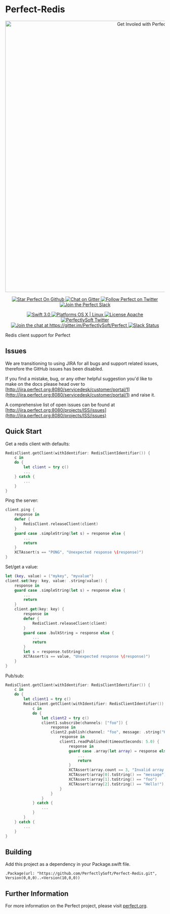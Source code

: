 # Perfect-Redis

<p align="center">
    <a href="http://perfect.org/get-involved.html" target="_blank">
        <img src="http://perfect.org/assets/github/perfect_github_2_0_0.jpg" alt="Get Involed with Perfect!" width="854" />
    </a>
</p>

<p align="center">
    <a href="https://github.com/PerfectlySoft/Perfect" target="_blank">
        <img src="http://www.perfect.org/github/Perfect_GH_button_1_Star.jpg" alt="Star Perfect On Github" />
    </a>  
    <a href="https://gitter.im/PerfectlySoft/Perfect" target="_blank">
        <img src="http://www.perfect.org/github/Perfect_GH_button_2_Git.jpg" alt="Chat on Gitter" />
    </a>  
    <a href="https://twitter.com/perfectlysoft" target="_blank">
        <img src="http://www.perfect.org/github/Perfect_GH_button_3_twit.jpg" alt="Follow Perfect on Twitter" />
    </a>  
    <a href="http://perfect.ly" target="_blank">
        <img src="http://www.perfect.org/github/Perfect_GH_button_4_slack.jpg" alt="Join the Perfect Slack" />
    </a> 
</p>

<p align="center">
    <a href="https://developer.apple.com/swift/" target="_blank">
        <img src="https://img.shields.io/badge/Swift-3.0-orange.svg?style=flat" alt="Swift 3.0">
    </a>
    <a href="https://developer.apple.com/swift/" target="_blank">
        <img src="https://img.shields.io/badge/Platforms-OS%20X%20%7C%20Linux%20-lightgray.svg?style=flat" alt="Platforms OS X | Linux">
    </a>
    <a href="http://perfect.org/licensing.html" target="_blank">
        <img src="https://img.shields.io/badge/License-Apache-lightgrey.svg?style=flat" alt="License Apache">
    </a>
    <a href="http://twitter.com/PerfectlySoft" target="_blank">
        <img src="https://img.shields.io/badge/Twitter-@PerfectlySoft-blue.svg?style=flat" alt="PerfectlySoft Twitter">
    </a>
    <a href="https://gitter.im/PerfectlySoft/Perfect?utm_source=badge&utm_medium=badge&utm_campaign=pr-badge&utm_content=badge" target="_blank">
        <img src="https://img.shields.io/badge/Gitter-Join%20Chat-brightgreen.svg" alt="Join the chat at https://gitter.im/PerfectlySoft/Perfect">
    </a>
    <a href="http://perfect.ly" target="_blank">
        <img src="http://perfect.ly/badge.svg" alt="Slack Status">
    </a>
</p>

Redis client support for Perfect

## Issues

We are transitioning to using JIRA for all bugs and support related issues, therefore the GitHub issues has been disabled.

If you find a mistake, bug, or any other helpful suggestion you'd like to make on the docs please head over to [http://jira.perfect.org:8080/servicedesk/customer/portal/1](http://jira.perfect.org:8080/servicedesk/customer/portal/1) and raise it.

A comprehensive list of open issues can be found at [http://jira.perfect.org:8080/projects/ISS/issues](http://jira.perfect.org:8080/projects/ISS/issues)

## Quick Start

Get a redis client with defaults:

```swift
RedisClient.getClient(withIdentifier: RedisClientIdentifier()) {
	c in
	do {
		let client = try c()
		...
	} catch {
		...
	}
}
```

Ping the server:

```swift
client.ping {
	response in
	defer {
		RedisClient.releaseClient(client)
	}
	guard case .simpleString(let s) = response else {
		...
		return
	}
	XCTAssert(s == "PONG", "Unexpected response \(response)")
}
```

Set/get a value:

```swift
let (key, value) = ("mykey", "myvalue")
client.set(key: key, value: .string(value)) {
	response in
	guard case .simpleString(let s) = response else {
		...
		return
	}
	client.get(key: key) {
		response in
		defer {
			RedisClient.releaseClient(client)
		}
		guard case .bulkString = response else {
			...
			return
		}
		let s = response.toString()
		XCTAssert(s == value, "Unexpected response \(response)")
	}
}
```

Pub/sub:

```swift
RedisClient.getClient(withIdentifier: RedisClientIdentifier()) {
	c in
	do {
		let client1 = try c()
		RedisClient.getClient(withIdentifier: RedisClientIdentifier()) {
			c in
			do {
				let client2 = try c()
				client1.subscribe(channels: ["foo"]) {
					response in
					client2.publish(channel: "foo", message: .string("Hello!")) {
						response in
						client1.readPublished(timeoutSeconds: 5.0) {
							response in
							guard case .array(let array) = response else {
								...
								return
							}
							XCTAssert(array.count == 3, "Invalid array elements")
							XCTAssert(array[0].toString() == "message")
							XCTAssert(array[1].toString() == "foo")
							XCTAssert(array[2].toString() == "Hello!")
						}
					}
				}
			} catch {
				...
			}
		}
	} catch {
		...
	}
}
```

## Building

Add this project as a dependency in your Package.swift file.

```
.Package(url: "https://github.com/PerfectlySoft/Perfect-Redis.git", Version(0,0,0)..<Version(10,0,0))
```



## Further Information
For more information on the Perfect project, please visit [perfect.org](http://perfect.org).
